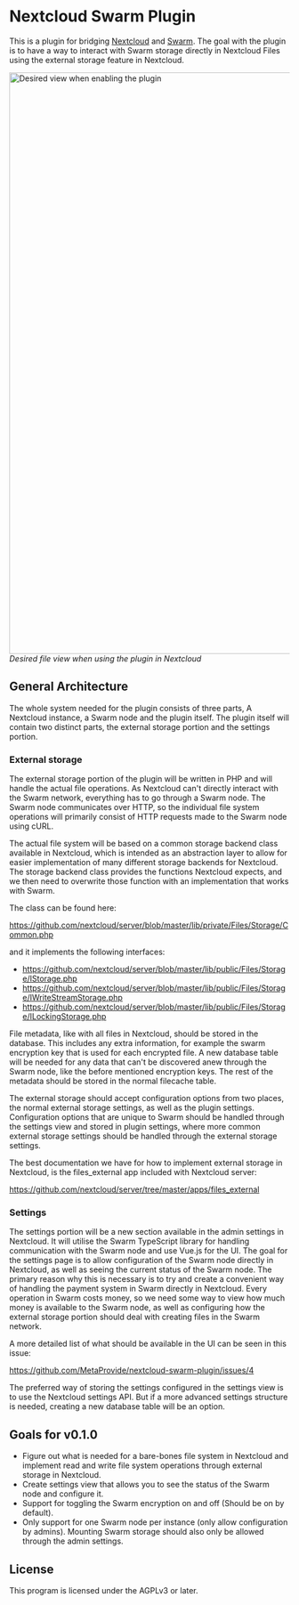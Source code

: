 # Nextcloud Swarm Plugin

This is a plugin for bridging [Nextcloud](https://nextcloud.com) and [Swarm](https://www.ethswarm.org/). The goal with the plugin is to have a way to interact with Swarm storage directly in Nextcloud Files using the external storage feature in Nextcloud.

<img width="1045" alt="Desired view when enabling the plugin" src="https://user-images.githubusercontent.com/3958329/136574298-d87d320f-b3c3-46e8-95f0-2a17974d48f7.png">
<em>Desired file view when using the plugin in Nextcloud</em>

## General Architecture

The whole system needed for the plugin consists of three parts, A Nextcloud instance, a Swarm node and the plugin itself. The plugin itself will contain two distinct parts, the external storage portion and the settings portion.

### External storage

The external storage portion of the plugin will be written in PHP and will handle the actual file operations. As Nextcloud can't directly interact with the Swarm network, everything has to go through a Swarm node. The Swarm node communicates over HTTP, so the individual file system operations will primarily consist of HTTP requests made to the Swarm node using cURL.

The actual file system will be based on a common storage backend class available in Nextcloud, which is intended as an abstraction layer to allow for easier implementation of many different storage backends for Nextcloud. The storage backend class provides the functions Nextcloud expects, and we then need to overwrite those function with an implementation that works with Swarm.

The class can be found here:

https://github.com/nextcloud/server/blob/master/lib/private/Files/Storage/Common.php

and it implements the following interfaces:

-   https://github.com/nextcloud/server/blob/master/lib/public/Files/Storage/IStorage.php
-   https://github.com/nextcloud/server/blob/master/lib/public/Files/Storage/IWriteStreamStorage.php
-   https://github.com/nextcloud/server/blob/master/lib/public/Files/Storage/ILockingStorage.php

File metadata, like with all files in Nextcloud, should be stored in the database. This includes any extra information, for example the swarm encryption key that is used for each encrypted file. A new database table will be needed for any data that can't be discovered anew through the Swarm node, like the before mentioned encryption keys. The rest of the metadata should be stored in the normal filecache table.

The external storage should accept configuration options from two places, the normal external storage settings, as well as the plugin settings. Configuration options that are unique to Swarm should be handled through the settings view and stored in plugin settings, where more common external storage settings should be handled through the external storage settings.

The best documentation we have for how to implement external storage in Nextcloud, is the files_external app included with Nextcloud server:

https://github.com/nextcloud/server/tree/master/apps/files_external

### Settings

The settings portion will be a new section available in the admin settings in Nextcloud. It will utilise the Swarm TypeScript library for handling communication with the Swarm node and use Vue.js for the UI. The goal for the settings page is to allow configuration of the Swarm node directly in Nextcloud, as well as seeing the current status of the Swarm node. The primary reason why this is necessary is to try and create a convenient way of handling the payment system in Swarm directly in Nextcloud. Every operation in Swarm costs money, so we need some way to view how much money is available to the Swarm node, as well as configuring how the external storage portion should deal with creating files in the Swarm network.

A more detailed list of what should be available in the UI can be seen in this issue:

https://github.com/MetaProvide/nextcloud-swarm-plugin/issues/4

The preferred way of storing the settings configured in the settings view is to use the Nextcloud settings API. But if a more advanced settings structure is needed, creating a new database table will be an option.

## Goals for v0.1.0

-   Figure out what is needed for a bare-bones file system in Nextcloud and implement read and write file system operations through external storage in Nextcloud.
-   Create settings view that allows you to see the status of the Swarm node and configure it.
-   Support for toggling the Swarm encryption on and off (Should be on by default).
-   Only support for one Swarm node per instance (only allow configuration by admins). Mounting Swarm storage should also only be allowed through the admin settings.

## License

This program is licensed under the AGPLv3 or later.
